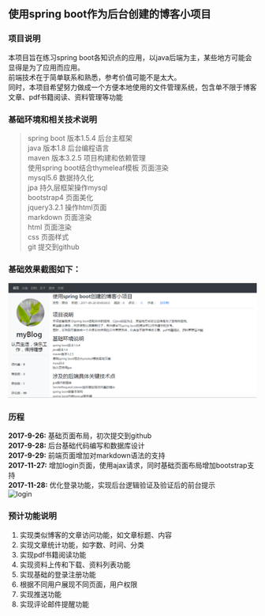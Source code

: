 ## 使用spring boot作为后台创建的博客小项目
### 项目说明
本项目旨在练习spring boot各知识点的应用，以java后端为主，某些地方可能会显得是为了应用而应用。<br/>
前端技术在于简单联系和熟悉，参考价值可能不是太大。<br/>
同时，本项目希望努力做成一个方便本地使用的文件管理系统，包含单不限于博客文章、pdf书籍阅读、资料管理等功能</br>

### 基础环境和相关技术说明
>spring boot 版本1.5.4  后台主框架<br/>
>java 版本1.8  后台编程语言<br/>
>maven 版本3.2.5  项目构建和依赖管理<br/>
>使用spring boot结合thymeleaf模板    页面渲染<br/>
>mysql5.6  数据持久化<br/>
>jpa  持久层框架操作mysql<br/>
>bootstrap4 页面美化<br/>
>jquery3.2.1 操作html页面<br/>
>markdown 页面渲染<br/>
>html 页面渲染<br/>
>css 页面样式<br/>
>git 提交到github<br/>

### 基础效果截图如下：
![页面布局截图](/images/index.png)

### 历程
**2017-9-26:** 基础页面布局，初次提交到github</br>
**2017-9-28:** 后台基础代码编写和数据库设计</br>
**2017-9-29:** 前端页面增加对markdown语法的支持</br>
**2017-11-27:** 增加login页面，使用ajax请求，同时基础页面布局增加bootstrap支持</br>
**2017-11-28:** 优化登录功能，实现后台逻辑验证及验证后的前台提示</br>
![login](../../images/login.png)

### 预计功能说明
1. 实现类似博客的文章访问功能，如文章标题、内容
1. 实现文章统计功能，如字数、时间、分类
1. 实现pdf书籍阅读功能
1. 实现资料上传和下载、资料列表功能
1. 实现基础的登录注册功能
1. 根据不同用户展现不同页面，用户权限
1. 实现推送功能
1. 实现评论邮件提醒功能